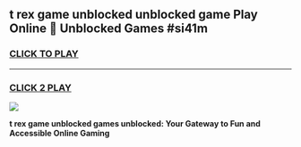 
## t rex game unblocked unblocked game Play Online 👋 Unblocked Games #si41m
<h3>
<a href="https://premium.freeplayer.one?title=t_rex_game_unblocked&ref=21F">CLICK TO PLAY</a></h3>
<hr>

<h3>
<a href="https://premium.freeplayer.one?title=t_rex_game_unblocked&ref=21F">CLICK 2 PLAY</a>
  
</h3>

<a href="https://premium.freeplayer.one?title=t_rex_game_unblocked&ref=21F/"><img src="https://clearcache.store/games.png"></a>


**t rex game unblocked games unblocked: Your Gateway to Fun and Accessible Online Gaming**
